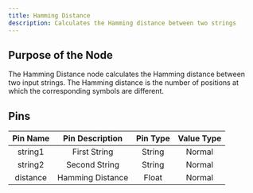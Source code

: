 ```yaml
---
title: Hamming Distance
description: Calculates the Hamming distance between two strings
---
```


## Purpose of the Node
The Hamming Distance node calculates the Hamming distance between two input strings. The Hamming distance is the number of positions at which the corresponding symbols are different.

## Pins
| Pin Name | Pin Description | Pin Type | Value Type |
|:----------:|:-------------:|:------:|:------:|
| string1 | First String | String | Normal |
| string2 | Second String | String | Normal |
| distance | Hamming Distance | Float | Normal |